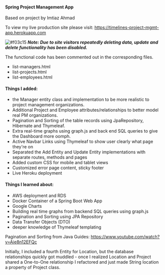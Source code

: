 #### Spring Project Management App

Based on project by Imtiaz Ahmad

To view my live production site please visit: https://timelines-project-mgmt-app.herokuapp.com

![#f03c15](https://via.placeholder.com/15/f03c15/000000?text=+) ***Note: Due to site visitors repeatedly deleting data, update and delete functionality has been disabled.***

The functional code has been commented out in the corresponding files.  
- list-managers.html  
- list-projects.html  
- list-employees.html  
  
  
#### Things I added:
- the Manager entity class and implementation to be more realistic to
project management organizations.
- Additional Project and Employee attributes/relationships to better
model real PM organizations.
- Pagination and Sorting of the table records using JpaRepository, 
Hibernate and Thymeleaf.
- Extra real-time graphs using graph.js and back end SQL queries to give 
the Dashboard more oomph.
- Active Navbar Links using Thymeleaf to show user clearly what page they're on
- Separated the Add Entity and Update Entity implementations with separate
routes, methods and pages
- Added custom CSS for mobile and tablet views
- Customized error page content, sticky footer
- Live Heroku deployment 

#### Things I learned about:
- AWS deployment and RDS
- Docker Container of a Spring Boot Web App
- Google Charts
- Building real time graphs from backend SQL queries using graph.js
- Pagination and Sorting using JPA Repository
- Data Transfer Objects (DTO)
- deeper knowledge of Thymeleaf templating

Pagination and Sorting from Java Guides: https://www.youtube.com/watch?v=Aie8n12EFQc

Initially, I included a fourth Entity for Location, but the database relationships
quickly got muddled - once I realized Location and Project shared a One-to-One
relationship I refactored and just made String location a property of Project class.